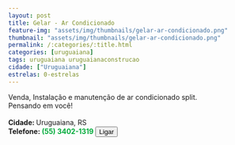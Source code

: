 ```yaml
---
layout: post
title: Gelar - Ar Condicionado
feature-img: "assets/img/thumbnails/gelar-ar-condicionado.png"
thumbnail: "assets/img/thumbnails/gelar-ar-condicionado.png"
permalink: /:categories/:title.html
categories: [uruguaiana]
tags: uruguaiana uruguaianaconstrucao
cidade: ["Uruguaiana"]
estrelas: 0-estrelas
---
```

Venda, Instalação e manutenção de ar condicionado split.<br/>
Pensando em você!<!-- more --><br/>
<br/>
<b>Cidade: </b>Uruguaiana, RS<br />
<b>Telefone: <span style="color: #00ab3a;">(55) 3402-1319</span> <a href="tel:5534021319"><button class="ligar">Ligar</button></a></b><br />
<br />
